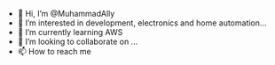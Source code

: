 - 👋 Hi, I’m @MuhammadAlly
- 👀 I’m interested in development, electronics and home automation...
- 🌱 I’m currently learning AWS
- 💞️ I’m looking to collaborate on ...
- 📫 How to reach me 

<!---
MuhammadAlly/MuhammadAlly is a ✨ special ✨ repository because its `README.md` (this file) appears on your GitHub profile.
You can click the Preview link to take a look at your changes.
--->
